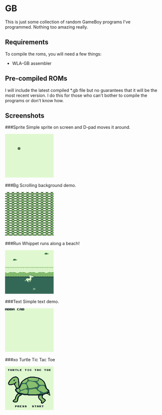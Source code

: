 # GB
This is just some collection of random GameBoy programs I've programmed. Nothing too amazing really.

## Requirements
To compile the roms, you will need a few things:
* WLA-GB assembler

## Pre-compiled ROMs
I will include the latest compiled *.gb file but no guarantees that it will be the most recent version. I do this for those who can't bother to compile the programs or don't know how.

## Screenshots

###Sprite
Simple sprite on screen and D-pad moves it around.

![sprite screenshot](sprite/screenshot.bmp)

###Bg
Scrolling background demo.

![bg screenshot](bg/screenshot.bmp)

###Run
Whippet runs along a beach!

![run screenshot](run/screenshot.bmp)

###Text
Simple text demo.

![text screenshot](text/screenshot.bmp)

###xo
Turtle Tic Tac Toe

![xo screenshot](xo/screenshot.bmp)
